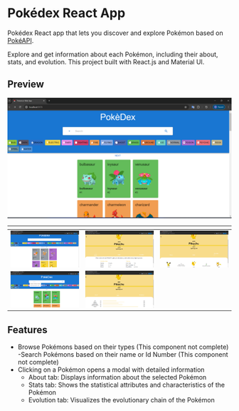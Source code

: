 # Pokédex React App
Pokédex React app that lets you discover and explore Pokémon based on [PokéAPI](https://pokeapi.co/).

Explore and get information about each Pokémon, including their about, stats, and evolution.
This project built with React.js and Material UI.

## Preview

!["Preview Image"](./img/Preview1.png)


| <!--                                --> | <!--                                --> | <!--                                --> |
|-----------------------------------------|-----------------------------------------|-----------------------------------------|
| !["Preview Image"](./img/Preview2.png) | !["Preview Image"](./img/Preview4.png) | !["Preview Image"](./img/Preview6.png) |
| !["Preview Image"](./img/Preview3.png) | !["Preview Image"](./img/Preview5.png) |

## Features
- Browse Pokémons based on their types (This component not complete)
-Search Pokémons based on their name or Id Number (This component not complete)
- Clicking on a Pokémon opens a modal with detailed information
  - About tab: Displays information about the selected Pokémon
  - Stats tab: Shows the statistical attributes and characteristics of the Pokémon
  - Evolution tab: Visualizes the evolutionary chain of the Pokémon 
